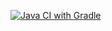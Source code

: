 [![Java CI with Gradle](https://github.com/zakhlystun/HW-BDD/actions/workflows/gradle.yaml/badge.svg)](https://github.com/zakhlystun/HW-BDD/actions/workflows/gradle.yaml)
